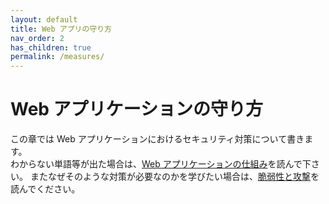 ```yaml
---
layout: default
title: Web アプリの守り方
nav_order: 2
has_children: true
permalink: /measures/
---
```


# Web アプリケーションの守り方

この章では Web アプリケーションにおけるセキュリティ対策について書きます。  
わからない単語等が出た場合は、[Web アプリケーションの仕組み](../webapp/)を読んで下さい。
またなぜそのような対策が必要なのかを学びたい場合は、[脆弱性と攻撃](../vulnerability/)を読んでください。
